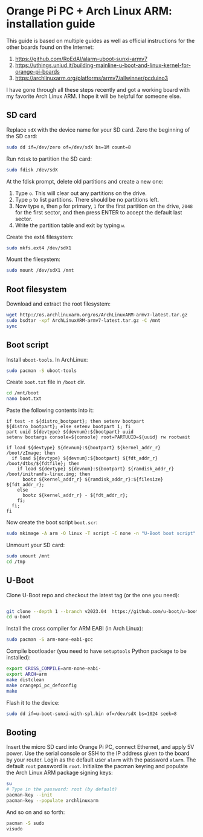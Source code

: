 # Orange Pi PC + Arch Linux ARM: installation guide

This guide is based on multiple guides as well as official instructions for the other boards found on the Internet:

1. https://github.com/RoEdAl/alarm-uboot-sunxi-armv7
2. https://uthings.uniud.it/building-mainline-u-boot-and-linux-kernel-for-orange-pi-boards
3. https://archlinuxarm.org/platforms/armv7/allwinner/pcduino3

I have gone through all these steps recently and got a working board with my favorite Arch Linux ARM. I hope it will be helpful for someone else.  

## SD card

Replace `sdX` with the device name for your SD card.
Zero the beginning of the SD card:

```bash
sudo dd if=/dev/zero of=/dev/sdX bs=1M count=8
```

Run `fdisk` to partition the SD card:

```bash
sudo fdisk /dev/sdX
```

At the fdisk prompt, delete old partitions and create a new one:

1. Type `o`. This will clear out any partitions on the drive.
2. Type `p` to list partitions. There should be no partitions left.
3. Now type `n`, then `p` for primary, `1` for the first partition on the drive, `2048` for the first sector, and then press ENTER to accept the default last sector.
4. Write the partition table and exit by typing `w`.

Create the ext4 filesystem:

```bash
sudo mkfs.ext4 /dev/sdX1
```

Mount the filesystem:

```bash
sudo mount /dev/sdX1 /mnt
```

## Root filesystem

Download and extract the root filesystem:

```bash
wget http://os.archlinuxarm.org/os/ArchLinuxARM-armv7-latest.tar.gz
sudo bsdtar -xpf ArchLinuxARM-armv7-latest.tar.gz -C /mnt
sync
```

## Boot script

Install `uboot-tools`. In ArchLinux:

```bash
sudo pacman -S uboot-tools
```

Create `boot.txt` file in `/boot` dir.

```bash
cd /mnt/boot
nano boot.txt
```

Paste the following contents into it:

```
if test -n ${distro_bootpart}; then setenv bootpart ${distro_bootpart}; else setenv bootpart 1; fi
part uuid ${devtype} ${devnum}:${bootpart} uuid
setenv bootargs console=${console} root=PARTUUID=${uuid} rw rootwait

if load ${devtype} ${devnum}:${bootpart} ${kernel_addr_r} /boot/zImage; then
  if load ${devtype} ${devnum}:${bootpart} ${fdt_addr_r} /boot/dtbs/${fdtfile}; then
    if load ${devtype} ${devnum}:${bootpart} ${ramdisk_addr_r} /boot/initramfs-linux.img; then
      bootz ${kernel_addr_r} ${ramdisk_addr_r}:${filesize} ${fdt_addr_r};
    else
      bootz ${kernel_addr_r} - ${fdt_addr_r};
    fi;
  fi;
fi
```

Now create the boot script `boot.scr`:

```bash
sudo mkimage -A arm -O linux -T script -C none -n "U-Boot boot script" -d boot.txt boot.scr
```

Unmount your SD card:

```bash
sudo umount /mnt
cd /tmp
```

## U-Boot

Clone U-Boot repo and checkout the latest tag (or the one you need):

```bash

git clone --depth 1 --branch v2023.04  https://github.com/u-boot/u-boot
cd u-boot
```

Install the cross compiler for ARM EABI (in Arch Linux):

```bash
sudo pacman -S arm-none-eabi-gcc
```

Compile bootloader (you need to have `setuptools` Python package to be installed):

```bash
export CROSS_COMPILE=arm-none-eabi-
export ARCH=arm
make distclean
make orangepi_pc_defconfig
make
```

Flash it to the device:

```bash
sudo dd if=u-boot-sunxi-with-spl.bin of=/dev/sdX bs=1024 seek=8
```

## Booting

Insert the micro SD card into Orange Pi PC, connect Ethernet, and apply 5V power. Use the serial console or SSH to the IP address given to the board by your router. Login as the default user `alarm` with the password `alarm`. The default `root` password is `root`. Initialize the pacman keyring and populate the Arch Linux ARM package signing keys:

```bash
su
# Type in the password: root (by default)
pacman-key --init
pacman-key --populate archlinuxarm
```

And so on and so forth:

```bash
pacman -S sudo
visudo
```